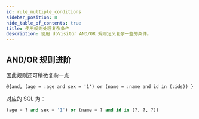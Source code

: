 ```yaml
---
id: rule_multiple_conditions
sidebar_position: 8
hide_table_of_contents: true
title: 使用规则处理复杂条件
description: 使用 dbVisitor AND/OR 规则定义复杂一些的条件。
---
```


## AND/OR 规则进阶

因此规则还可稍微复杂一点

```xml
@{and, (age = :age and sex = '1') or (name = :name and id in (:ids)) }
```

对应的 SQL 为：

```sql
(age = ? and sex = '1') or (name = ? and id in (?, ?, ?))
```
